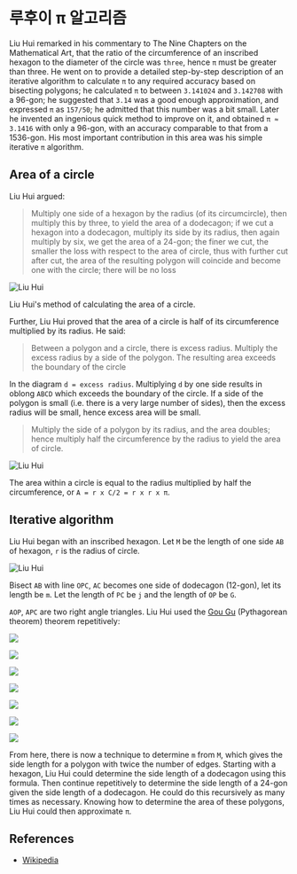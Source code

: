 # 루후이 π 알고리즘

Liu Hui remarked in his commentary to The Nine Chapters on the Mathematical Art, that the ratio of the circumference of an inscribed hexagon to the diameter of the circle was `three`, hence `π` must be greater than three. He went on to provide a detailed step-by-step description of an iterative algorithm to calculate `π` to any required accuracy based on bisecting polygons; he calculated `π` to between `3.141024` and `3.142708` with a 96-gon; he suggested that `3.14` was a good enough approximation, and expressed `π` as `157/50`; he admitted that this number was a bit small. Later he invented an ingenious quick method to improve on it, and obtained `π ≈ 3.1416` with only a 96-gon, with an accuracy comparable to that from a 1536-gon. His most important contribution in this area was his simple iterative `π` algorithm.

## Area of a circle

Liu Hui argued:

> Multiply one side of a hexagon by the radius (of its 
circumcircle), then multiply this by three, to yield the 
area of a dodecagon; if we cut a hexagon into a 
dodecagon, multiply its side by its radius, then again 
multiply by six, we get the area of a 24-gon; the finer 
we cut, the smaller the loss with respect to the area 
of circle, thus with further cut after cut, the area of 
the resulting polygon will coincide and become one with 
the circle; there will be no loss

![Liu Hui](https://upload.wikimedia.org/wikipedia/commons/6/69/Cutcircle2.svg)

Liu Hui's method of calculating the area of a circle.

Further, Liu Hui proved that the area of a circle is half of its circumference 
multiplied by its radius. He said:

> Between a polygon and a circle, there is excess radius. Multiply the excess 
radius by a side of the polygon. The resulting area exceeds the boundary of 
the circle

In the diagram `d = excess radius`. Multiplying `d` by one side results in 
oblong `ABCD` which exceeds the boundary of the circle. If a side of the polygon 
is small (i.e. there is a very large number of sides), then the excess radius 
will be small, hence excess area will be small.

> Multiply the side of a polygon by its radius, and the area doubles; 
hence multiply half the circumference by the radius to yield the area of circle.

![Liu Hui](https://upload.wikimedia.org/wikipedia/commons/9/95/Cutcircle.svg)

The area within a circle is equal to the radius multiplied by half the 
circumference, or `A = r x C/2 = r x r x π`.

## Iterative algorithm

Liu Hui began with an inscribed hexagon. Let `M` be the length of one side `AB` of 
hexagon, `r` is the radius of circle.

![Liu Hui](https://upload.wikimedia.org/wikipedia/commons/4/46/Liuhui_geyuanshu.svg)

Bisect `AB` with line `OPC`, `AC` becomes one side of dodecagon (12-gon), let 
its length be `m`. Let the length of `PC` be `j` and the length of `OP` be `G`.

`AOP`, `APC` are two right angle triangles. Liu Hui used 
the [Gou Gu](https://en.wikipedia.org/wiki/Pythagorean_theorem) (Pythagorean theorem)
theorem repetitively:

![](https://wikimedia.org/api/rest_v1/media/math/render/svg/dbfc192c78539c3901c7bad470302ededb76f813)

![](https://wikimedia.org/api/rest_v1/media/math/render/svg/ccd12a402367c2d6614c88e75006d50bfc3a9929)

![](https://wikimedia.org/api/rest_v1/media/math/render/svg/65d77869fc02c302d2d46d45f75ad7e79ae524fb)

![](https://wikimedia.org/api/rest_v1/media/math/render/svg/a7a0d0d7f505a0f434e5dd80c2fef6d2b30d6100)

![](https://wikimedia.org/api/rest_v1/media/math/render/svg/c31b9acf38f9d1a248d4023c3bf286bd03007f37)

![](https://wikimedia.org/api/rest_v1/media/math/render/svg/0dee798efb0b1e3e64d6b3542106cb3ecaa4a383)

![](https://wikimedia.org/api/rest_v1/media/math/render/svg/3ffeafe88d2983b364ad3442746063e3207fe842)


From here, there is now a technique to determine `m` from `M`, which gives the 
side length for a polygon with twice the number of edges. Starting with a 
hexagon, Liu Hui could determine the side length of a dodecagon using this 
formula. Then continue repetitively to determine the side length of a 
24-gon given the side length of a dodecagon. He could do this recursively as 
many times as necessary. Knowing how to determine the area of these polygons, 
Liu Hui could then approximate `π`.

## References

- [Wikipedia](https://en.wikipedia.org/wiki/Liu_Hui%27s_%CF%80_algorithm)

